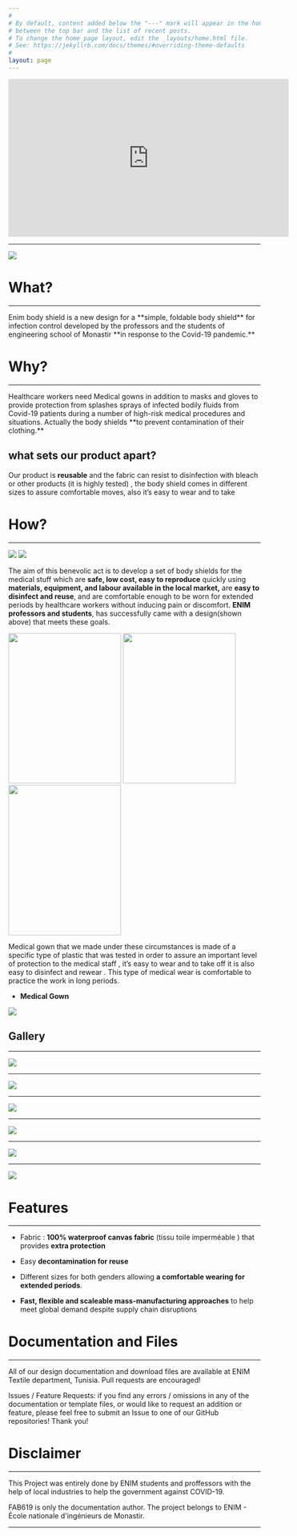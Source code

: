 ```yaml
---
#
# By default, content added below the "---" mark will appear in the home page
# between the top bar and the list of recent posts.
# To change the home page layout, edit the _layouts/home.html file.
# See: https://jekyllrb.com/docs/themes/#overriding-theme-defaults
#
layout: page
---
```


<iframe width="560" height="315" src="https://www.youtube.com/embed/E96OlSYppQs" frameborder="0" allow="accelerometer; autoplay; encrypted-media; gyroscope; picture-in-picture" allowfullscreen></iframe>
<hr />

  <img src="/ENIM-Medical-gown-Body-shield/assets/Media/brochure.JPG" class="center">

# What?
<hr />
Enim body shield is a new design for a **simple, foldable body shield** for infection control developed by the professors and the students of engineering school of Monastir **in response to the Covid-19 pandemic.**


# Why?
<hr />
Healthcare workers need Medical gowns in addition to masks and gloves  to provide protection from splashes  sprays of infected bodily fluids from Covid-19 patients during a number of high-risk medical procedures and situations. Actually the body shields **to prevent contamination of their clothing.**

## what sets our product apart?

Our product is **reusable** and the fabric can resist to disinfection with bleach or other products (it is highly tested) , the body shield comes in different sizes to assure comfortable moves, also it’s easy to wear and to take



# How?
<hr />

<img src="/ENIM-Medical-gown-Body-shield/assets/Media/BodyShield.JPG" class="center">

<img src="/ENIM-Medical-gown-Body-shield/assets/Media/1.jpg" class="center">

The aim of this benevolic act is to develop a set of body shields for the medical stuff which  are **safe, low cost, easy to reproduce**  quickly using **materials, equipment, and labour available in the local market,** are **easy to disinfect and reuse**, and are comfortable enough to be worn for extended periods by healthcare workers without inducing pain or discomfort. **ENIM professors and students**, has successfully came with a design(shown above)  that meets these goals.

<div class="column">
  <img src="/ENIM-Medical-gown-Body-shield/assets/Media/laser1.jpg" style="width:225px;height:300px;" />
  <img src="/ENIM-Medical-gown-Body-shield/assets/Media/laser2.jpg" style="width:225px;height:300px;" />
  <img src="/ENIM-Medical-gown-Body-shield/assets/Media/laser3.jpg" style="width:225px;height:300px;" />
</div>

Medical gown that we made under these circumstances  is made of a specific type of plastic that was tested in order to assure an important level of protection to the medical staff , it’s easy to wear and to take off it is also easy to disinfect and rewear . This type of  medical wear is comfortable to practice the work in long periods.

* **Medical Gown**

<img src="/ENIM-Medical-gown-Body-shield/assets/Media/surBlouse.JPG" class="center">




<h2 id="gallery">Gallery</h2>

<hr />

<img src="/ENIM-Medical-gown-Body-shield/assets/Media/Sousse.jpg" class="center" >
<hr />
<img src="/ENIM-Medical-gown-Body-shield/assets/Media/Kesrine.jpg" class="center">
<hr />
<img src="/ENIM-Medical-gown-Body-shield/assets/Media/farhatHached.png" class="center">
<hr />
<img src="/ENIM-Medical-gown-Body-shield/assets/Media/4.jpg" class="center">
<hr />
<img src="/ENIM-Medical-gown-Body-shield/assets/Media/10.jpg" class="center">
<hr />

<img src="/ENIM-Medical-gown-Body-shield/assets/Media/15.jpg" class="center">


# Features
<hr />

* Fabric : **100% waterproof canvas fabric** (tissu toile imperméable )  that provides **extra protection**

* Easy **decontamination for reuse**

* Different sizes for both genders allowing **a comfortable wearing for extended periods**.

* **Fast, flexible and scaleable mass-manufacturing approaches** to help meet global demand despite supply chain disruptions



# Documentation and Files
<hr />

All of our design documentation and download files are available at ENIM Textile department, Tunisia. Pull requests are encouraged!

Issues / Feature Requests: if you find any errors / omissions in any of the documentation or template files, or would like to request an addition or feature, please feel free to submit an Issue to one of our GitHub repositories! Thank you!


# Disclaimer
<hr />

This Project was entirely done by ENIM students and proffessors with the help of local industries to help the government against COVID-19.

FAB619 is only the documentation author. The project belongs to ENIM - École nationale d'ingénieurs de Monastir.

<hr />
